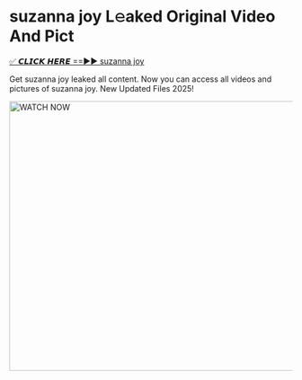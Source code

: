 # suzanna joy L𝚎aked Original Video And Pict

<p><a href="https://cliphot.my.id/suzanna+joy" rel="nofollow">✅ 𝘾𝙇𝙄𝘾𝙆 𝙃𝙀𝙍𝙀 ==►► suzanna joy​</a></p>


<p>Get suzanna joy leaked all content. Now you can access all videos and pictures of suzanna joy. New Updated Files 2025!</p>


<p><a rel="nofollow" title="WATCH NOW" href="https://cliphot.my.id/suzanna+joy"><img border="suzanna+joy" height="480" width="720" title="WATCH NOW" alt="WATCH NOW" src="https://i.ibb.co.com/xMMVF88/686577567.gif"></a></p>